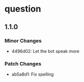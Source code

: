 # question

## 1.1.0

### Minor Changes

- 4496d02: Let the bot speak more

### Patch Changes

- ab5a8d1: Fix spelling
